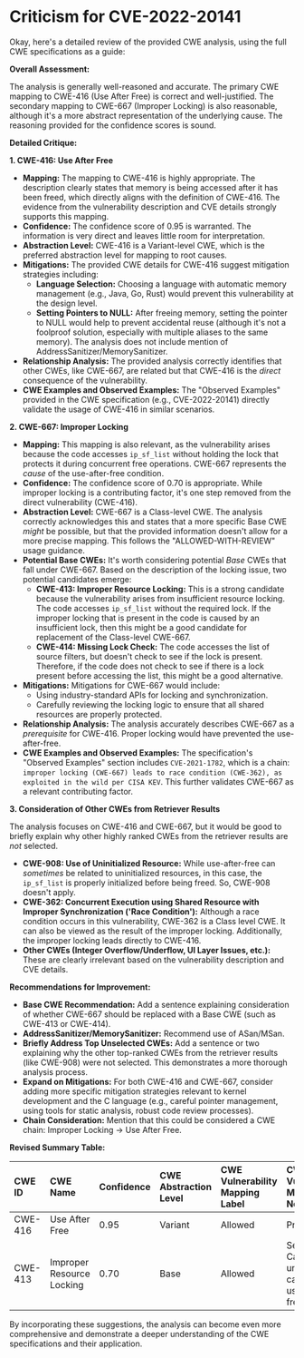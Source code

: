# Criticism for CVE-2022-20141

Okay, here's a detailed review of the provided CWE analysis, using the full CWE specifications as a guide:

**Overall Assessment:**

The analysis is generally well-reasoned and accurate. The primary CWE mapping to CWE-416 (Use After Free) is correct and well-justified. The secondary mapping to CWE-667 (Improper Locking) is also reasonable, although it's a more abstract representation of the underlying cause. The reasoning provided for the confidence scores is sound.

**Detailed Critique:**

**1. CWE-416: Use After Free**

*   **Mapping:** The mapping to CWE-416 is highly appropriate. The description clearly states that memory is being accessed after it has been freed, which directly aligns with the definition of CWE-416. The evidence from the vulnerability description and CVE details strongly supports this mapping.
*   **Confidence:** The confidence score of 0.95 is warranted. The information is very direct and leaves little room for interpretation.
*   **Abstraction Level:** CWE-416 is a Variant-level CWE, which is the preferred abstraction level for mapping to root causes.
*   **Mitigations:** The provided CWE details for CWE-416 suggest mitigation strategies including:
    *   **Language Selection:** Choosing a language with automatic memory management (e.g., Java, Go, Rust) would prevent this vulnerability at the design level.
    *   **Setting Pointers to NULL:** After freeing memory, setting the pointer to NULL would help to prevent accidental reuse (although it's not a foolproof solution, especially with multiple aliases to the same memory).
    The analysis does not include mention of AddressSanitizer/MemorySanitizer.
*   **Relationship Analysis:** The provided analysis correctly identifies that other CWEs, like CWE-667, are related but that CWE-416 is the *direct* consequence of the vulnerability.
*   **CWE Examples and Observed Examples:** The "Observed Examples" provided in the CWE specification (e.g., CVE-2022-20141) directly validate the usage of CWE-416 in similar scenarios.

**2. CWE-667: Improper Locking**

*   **Mapping:** This mapping is also relevant, as the vulnerability arises because the code accesses `ip_sf_list` without holding the lock that protects it during concurrent free operations. CWE-667 represents the *cause* of the use-after-free condition.
*   **Confidence:** The confidence score of 0.70 is appropriate.  While improper locking is a contributing factor, it's one step removed from the direct vulnerability (CWE-416).
*   **Abstraction Level:** CWE-667 is a Class-level CWE.  The analysis correctly acknowledges this and states that a more specific Base CWE *might* be possible, but that the provided information doesn't allow for a more precise mapping.  This follows the "ALLOWED-WITH-REVIEW" usage guidance.
*   **Potential Base CWEs:** It's worth considering potential *Base* CWEs that fall under CWE-667. Based on the description of the locking issue, two potential candidates emerge:
    *   **CWE-413: Improper Resource Locking:** This is a strong candidate because the vulnerability arises from insufficient resource locking. The code accesses `ip_sf_list` without the required lock. If the improper locking that is present in the code is caused by an insufficient lock, then this might be a good candidate for replacement of the Class-level CWE-667.
    *   **CWE-414: Missing Lock Check:** The code accesses the list of source filters, but doesn't check to see if the lock is present. Therefore, if the code does not check to see if there is a lock present before accessing the list, this might be a good alternative.
*   **Mitigations:** Mitigations for CWE-667 would include:
    *   Using industry-standard APIs for locking and synchronization.
    *   Carefully reviewing the locking logic to ensure that all shared resources are properly protected.
*   **Relationship Analysis:** The analysis accurately describes CWE-667 as a *prerequisite* for CWE-416.  Proper locking would have prevented the use-after-free.
*   **CWE Examples and Observed Examples:** The specification's "Observed Examples" section includes `CVE-2021-1782`, which is a chain: `improper locking (CWE-667) leads to race condition (CWE-362), as exploited in the wild per CISA KEV`. This further validates CWE-667 as a relevant contributing factor.

**3. Consideration of Other CWEs from Retriever Results**

The analysis focuses on CWE-416 and CWE-667, but it would be good to briefly explain why other highly ranked CWEs from the retriever results are *not* selected.

*   **CWE-908: Use of Uninitialized Resource:** While use-after-free can *sometimes* be related to uninitialized resources, in this case, the `ip_sf_list` is properly initialized before being freed. So, CWE-908 doesn't apply.
*   **CWE-362: Concurrent Execution using Shared Resource with Improper Synchronization ('Race Condition'):** Although a race condition occurs in this vulnerability, CWE-362 is a Class level CWE. It can also be viewed as the result of the improper locking. Additionally, the improper locking leads directly to CWE-416.
*   **Other CWEs (Integer Overflow/Underflow, UI Layer Issues, etc.):** These are clearly irrelevant based on the vulnerability description and CVE details.

**Recommendations for Improvement:**

*   **Base CWE Recommendation:** Add a sentence explaining consideration of whether CWE-667 should be replaced with a Base CWE (such as CWE-413 or CWE-414).
*   **AddressSanitizer/MemorySanitizer:** Recommend use of ASan/MSan.
*   **Briefly Address Top Unselected CWEs:** Add a sentence or two explaining why the other top-ranked CWEs from the retriever results (like CWE-908) were not selected. This demonstrates a more thorough analysis process.
*   **Expand on Mitigations:** For both CWE-416 and CWE-667, consider adding more specific mitigation strategies relevant to kernel development and the C language (e.g., careful pointer management, using tools for static analysis, robust code review processes).
*   **Chain Consideration:** Mention that this could be considered a CWE chain: Improper Locking -> Use After Free.

**Revised Summary Table:**

| CWE ID  | CWE Name                                                                  | Confidence | CWE Abstraction Level | CWE Vulnerability Mapping Label | CWE-Vulnerability Mapping Notes                                                                                  |
| :------- | :------------------------------------------------------------------------- | :--------- | :----------------------- | :-------------------------------- | :----------------------------------------------------------------------------------------------------------------- |
| CWE-416 | Use After Free                                                              | 0.95       | Variant                 | Allowed                            | Primary CWE                                                                                                         |
| CWE-413 | Improper Resource Locking                                                                  | 0.70       | Base                  | Allowed                            | Secondary Candidate, underlying cause of the use-after-free.                                                        |

By incorporating these suggestions, the analysis can become even more comprehensive and demonstrate a deeper understanding of the CWE specifications and their application.